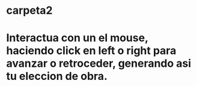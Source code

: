 # carpeta2 
# Interactua con un el mouse, haciendo  click en  left o right para avanzar o retroceder, generando asi  tu eleccion de  obra.
